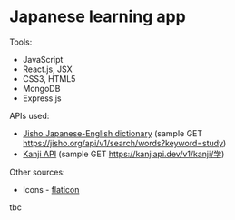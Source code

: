 # Japanese learning app

Tools:
* JavaScript
* React.js, JSX
* CSS3, HTML5
* MongoDB
* Express.js

APIs used:
* [Jisho Japanese-English dictionary](https://jisho.org/about) (sample GET https://jisho.org/api/v1/search/words?keyword=study)
* [Kanji API](https://kanjiapi.dev/) (sample GET https://kanjiapi.dev/v1/kanji/学)

Other sources:
* Icons - [flaticon](https://www.flaticon.com/uicons)

tbc
